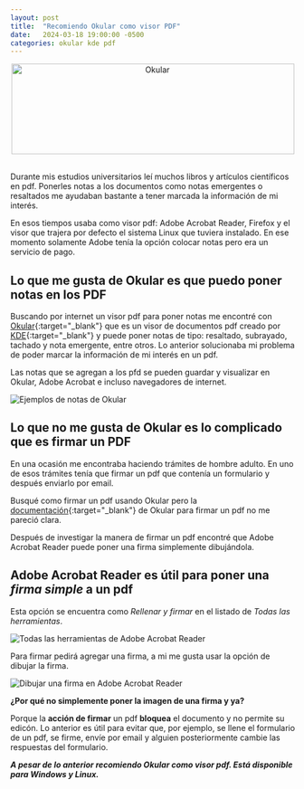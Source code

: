 ```yaml
---
layout: post
title:  "Recomiendo Okular como visor PDF"
date:   2024-03-18 19:00:00 -0500
categories: okular kde pdf
---
```


<div style="text-align: center;">

<a href="https://okular.kde.org" target="_blank">
    <img src='{{ "../assets/okular/Okular.png" | absolute_url }}' alt="Okular" width="500" height="160" />
</a>

</div>

<br>

Durante mis estudios universitarios leí muchos libros y artículos científicos en pdf. Ponerles notas a los documentos como notas emergentes o resaltados me ayudaban bastante a tener marcada la información de mi interés.

En esos tiempos usaba como visor pdf: Adobe Acrobat Reader, Firefox y el visor que trajera por defecto el sistema Linux que tuviera instalado. En ese momento solamente Adobe tenía la opción colocar notas pero era un servicio de pago.

## Lo que me gusta de Okular es que puedo poner notas en los PDF

Buscando por internet un visor pdf para poner notas me encontré con [Okular](https://okular.kde.org){:target="_blank"} que es un visor de documentos pdf creado por [KDE](https://kde.org){:target="_blank"} y puede poner notas de tipo: resaltado, subrayado, tachado y nota emergente, entre otros. Lo anterior solucionaba mi problema de poder marcar la información de mi interés en un pdf.

Las notas que se agregan a los pfd se pueden guardar y visualizar en Okular, Adobe Acrobat e incluso navegadores de internet.

<img src='{{ "../assets/okular/ejemplos-notas.png" | absolute_url }}' alt="Ejemplos de notas de Okular" class="box-shadow" />

## Lo que **no** me gusta de Okular es lo complicado que es **firmar** un PDF

En una ocasión me encontraba haciendo trámites de hombre adulto. En uno de esos trámites tenía que firmar un pdf que contenía un formulario y después enviarlo por email.

Busqué como firmar un pdf usando Okular pero la [documentación](https://docs.kde.org/stable5/en/okular/okular/signatures.html#adding_digital_signatures){:target="_blank"} de Okular para firmar un pdf no me pareció clara.

Después de investigar la manera de firmar un pdf encontré que Adobe Acrobat Reader puede poner una firma simplemente dibujándola.

## Adobe Acrobat Reader es útil para poner una *firma simple* a un pdf

Esta opción se encuentra como *Rellenar y firmar* en el listado de *Todas las herramientas*.

<img src='{{ "../assets/okular/adobe-opcion-firma.png" | absolute_url }}' alt="Todas las herramientas de Adobe Acrobat Reader" class="box-shadow" />

Para firmar pedirá agregar una firma, a mi me gusta usar la opción de dibujar la firma.

<img src='{{ "../assets/okular/adobe-firma.png" | absolute_url }}' alt="Dibujar una firma en Adobe Acrobat Reader" class="box-shadow" />

**¿Por qué no simplemente poner la imagen de una firma y ya?**

Porque la **acción de firmar** un pdf **bloquea** el documento y no permite su edicón. Lo anterior es útil para evitar que, por ejemplo, se llene el formulario de un pdf, se firme, envíe por email y alguien posteriormente cambie las respuestas del formulario.

***A pesar de lo anterior recomiendo Okular como visor pdf. Está disponible para Windows y Linux.***